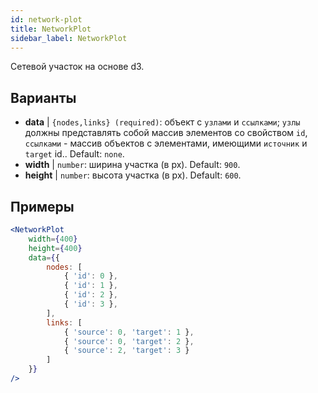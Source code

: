 ```yaml
---
id: network-plot
title: NetworkPlot
sidebar_label: NetworkPlot
---
```


Сетевой участок на основе d3.

## Варианты

* __data__ | `{nodes,links} (required)`: объект с `узлами` и `ссылками`; `узлы` должны представлять собой массив элементов со свойством `id`, `ссылками` - массив объектов с элементами, имеющими `источник` и `target` id.. Default: `none`.
* __width__ | `number`: ширина участка (в px). Default: `900`.
* __height__ | `number`: высота участка (в px). Default: `600`.


## Примеры

```jsx live
<NetworkPlot
    width={400}
    height={400}
    data={{
        nodes: [
            { 'id': 0 },
            { 'id': 1 },
            { 'id': 2 },
            { 'id': 3 },
        ],
        links: [
            { 'source': 0, 'target': 1 },
            { 'source': 0, 'target': 2 },
            { 'source': 2, 'target': 3 }
        ]
    }}
/>
``` 

